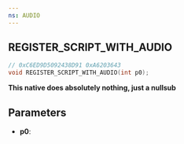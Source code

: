 ```yaml
---
ns: AUDIO
---
```

## REGISTER_SCRIPT_WITH_AUDIO

```c
// 0xC6ED9D5092438D91 0xA6203643
void REGISTER_SCRIPT_WITH_AUDIO(int p0);
```

**This native does absolutely nothing, just a nullsub**

## Parameters
* **p0**: 

